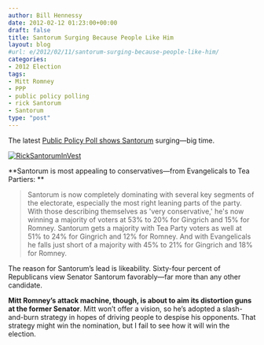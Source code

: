```yaml
---
author: Bill Hennessy
date: 2012-02-12 01:23:00+00:00
draft: false
title: Santorum Surging Because People Like Him
layout: blog
#url: e/2012/02/11/santorum-surging-because-people-like-him/
categories:
- 2012 Election
tags:
- Mitt Romney
- PPP
- public policy polling
- rick Santorum
- Santorum
type: "post"
---
```


The latest [Public Policy Poll shows Santorum](https://www.publicpolicypolling.com/main/2012/02/santorum-surges-into-the-lead.html) surging—big time.

[![RickSantorumInVest](https://hennessysview.com/wp-content/uploads/2012/02/RickSantorumInVest_thumb.jpg)
](https://hennessysview.com/wp-content/uploads/2012/02/RickSantorumInVest.jpg)

**Santorum is most appealing to conservatives—from Evangelicals to Tea Partiers: **

> Santorum is now completely dominating with several key segments of the electorate, especially the most right leaning parts of the party. With those describing themselves as 'very conservative,' he's now winning a majority of voters at 53% to 20% for Gingrich and 15% for Romney. Santorum gets a majority with Tea Party voters as well at 51% to 24% for Gingrich and 12% for Romney. And with Evangelicals he falls just short of a majority with 45% to 21% for Gingrich and 18% for Romney.
> 
> 

The reason for Santorum’s lead is likeability. Sixty-four percent of Republicans view Senator Santorum favorably—far more than any other candidate. 

**Mitt Romney’s attack machine, though, is about to aim its distortion guns at the former Senator**. Mitt won’t offer a vision, so he’s adopted a slash-and-burn strategy in hopes of driving people to despise his opponents. That strategy might win the nomination, but I fail to see how it will win the election.
